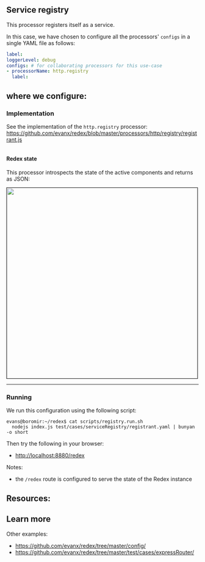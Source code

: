 
## Service registry

This processor registers itself as a service.

In this case, we have chosen to configure all the processors' `configs` in a single YAML file as follows:

```yaml
label:
loggerLevel: debug
configs: # for collaborating processors for this use-case
- processorName: http.registry
  label:
```
where we configure:
-

### Implementation

See the implementation of the `http.registry` processor:
https://github.com/evanx/redex/blob/master/processors/http/registry/registrant.js

```javascript
```

#### Redex state

This processor introspects the state of the active components and returns as JSON:

<img src="http://evanx.github.io/images/redex/redex-state-expressRouter.png" width="500" border="1"/>
<hr>

### Running

We run this configuration using the following script:
```shell
evans@boromir:~/redex$ cat scripts/registry.run.sh
  nodejs index.js test/cases/serviceRegistry/registrant.yaml | bunyan -o short
```

Then try the following in your browser:
- [http://localhost:8880/redex](http://localhost:8880/redex)

Notes:
- the `/redex` route is configured to serve the state of the Redex instance

Resources:
-

## Learn more

Other examples:
- https://github.com/evanx/redex/tree/master/config/
- https://github.com/evanx/redex/tree/master/test/cases/expressRouter/
